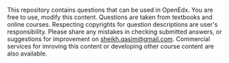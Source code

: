This repository contains questions that can be used in OpenEdx. You are free to use, modify this content.  Questions are taken from textbooks and online courses.  Respecting copyrights for question descriptions are user's responsibility.  Please share any mistakes in checking submitted answers, or suggestions for improvement on sheikh.qasim@gmail.com.  Commercial services for imroving this content or developing other course content are also available. 

